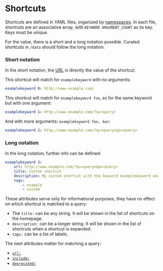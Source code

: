 # Shortcuts

Shortcuts are defined in YAML files, organized by [namespaces](namespaces.md). In each file, shortcuts are an associative array, with `KEYWORD ARGUMENT_COUNT` as its key. Keys must be unique.

For the value, there is a short and a long notation possible. Curated shortcuts in `/data` should follow the long notation.

### Short notation

In the short notation, the [URL](url.md) is directly the value of the shortcut.

This shortcut will match for `examplekeyword` with no arguments:

```yaml
examplekeyword 0: http://www.example.com/
```

This shortcut will match for `examplekeyword foo`, so for the same keyword but with one argument:

```yaml
examplekeyword 1: http://www.example.com/?q=<query>
```

And with more arguments: `examplekeyword foo, bar`:

```yaml
examplekeyword 2: http://www.example.com/?q=<query>&p=<puery>
```

### Long notation

In the long notation, further info can be defined:

```yaml
examplekeyword 2:
    url: http://www.example.com/?q=<query>&p=<puery>
    title: Custom shortcut
    description: My custom shortcut with the keyword examplekeyword and 2 arguments.
    tags:
        - example
        - custom
```

These attributes serve only for informational purposes, they have no effect on which shortcut is matched to a query:

-   The `title:` can be any string. It will be shown in the list of shortcuts on the homepage.
-   `description:` can be a longer string. It will be shown in the list of shortcuts when a shortcut is expanded.
-   `tags:` can be a list of labels.

The next attributes matter for matching a query:

-   [`url:`](url.md)
-   [`include:`](include.md)
-   [`deprecated:`](deprecated.md)
